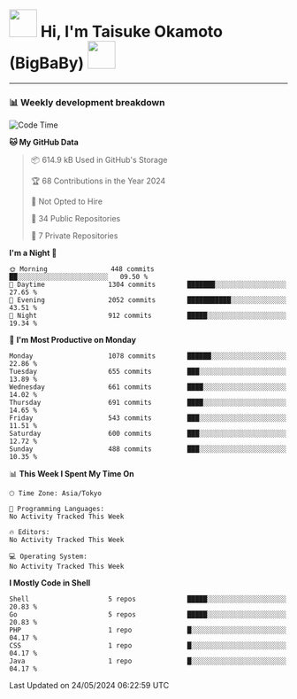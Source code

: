 <!-- Title -->
<h1>
    <img src="https://media.tenor.com/TlyRveJkgo4AAAAi/cloud-cloud-strife.gif" width="50"/> 
    Hi, I'm Taisuke Okamoto (BigBaBy) 
    <img src="https://media.tenor.com/TlyRveJkgo4AAAAi/cloud-cloud-strife.gif" width="50"/>
</h1>

---

<h3> 📊 Weekly development breakdown </h3>
<!-- waka-readme-stats -->

<!--START_SECTION:waka-->
![Code Time](http://img.shields.io/badge/Code%20Time-1%2C754%20hrs%2056%20mins-blue)

**🐱 My GitHub Data** 

> 📦 614.9 kB Used in GitHub's Storage 
 > 
> 🏆 68 Contributions in the Year 2024
 > 
> 🚫 Not Opted to Hire
 > 
> 📜 34 Public Repositories 
 > 
> 🔑 7 Private Repositories 
 > 
**I'm a Night 🦉** 

```text
🌞 Morning                448 commits         ██░░░░░░░░░░░░░░░░░░░░░░░   09.50 % 
🌆 Daytime                1304 commits        ███████░░░░░░░░░░░░░░░░░░   27.65 % 
🌃 Evening                2052 commits        ███████████░░░░░░░░░░░░░░   43.51 % 
🌙 Night                  912 commits         █████░░░░░░░░░░░░░░░░░░░░   19.34 % 
```
📅 **I'm Most Productive on Monday** 

```text
Monday                   1078 commits        ██████░░░░░░░░░░░░░░░░░░░   22.86 % 
Tuesday                  655 commits         ███░░░░░░░░░░░░░░░░░░░░░░   13.89 % 
Wednesday                661 commits         ████░░░░░░░░░░░░░░░░░░░░░   14.02 % 
Thursday                 691 commits         ████░░░░░░░░░░░░░░░░░░░░░   14.65 % 
Friday                   543 commits         ███░░░░░░░░░░░░░░░░░░░░░░   11.51 % 
Saturday                 600 commits         ███░░░░░░░░░░░░░░░░░░░░░░   12.72 % 
Sunday                   488 commits         ███░░░░░░░░░░░░░░░░░░░░░░   10.35 % 
```


📊 **This Week I Spent My Time On** 

```text
🕑︎ Time Zone: Asia/Tokyo

💬 Programming Languages: 
No Activity Tracked This Week

🔥 Editors: 
No Activity Tracked This Week

💻 Operating System: 
No Activity Tracked This Week
```

**I Mostly Code in Shell** 

```text
Shell                    5 repos             █████░░░░░░░░░░░░░░░░░░░░   20.83 % 
Go                       5 repos             █████░░░░░░░░░░░░░░░░░░░░   20.83 % 
PHP                      1 repo              █░░░░░░░░░░░░░░░░░░░░░░░░   04.17 % 
CSS                      1 repo              █░░░░░░░░░░░░░░░░░░░░░░░░   04.17 % 
Java                     1 repo              █░░░░░░░░░░░░░░░░░░░░░░░░   04.17 % 
```




 Last Updated on 24/05/2024 06:22:59 UTC
<!--END_SECTION:waka-->
